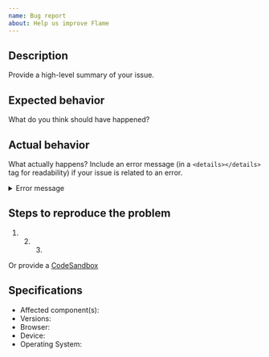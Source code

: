```yaml
---
name: Bug report
about: Help us improve Flame
---
```


## Description

Provide a high-level summary of your issue.

## Expected behavior

What do you think should have happened?

## Actual behavior

What actually happens? Include an error message (in a `<details></details>` tag for readability) if your issue is related to an error.

<details>
  <summary>Error message</summary>
  
  ```js
  console.log('error example');
  ```
</details>

## Steps to reproduce the problem

1. 2. 3.

Or provide a [CodeSandbox](https://codesandbox.io/s/lightspeed-flame-components-n0bn2)

## Specifications

- Affected component(s):
- Versions:
- Browser:
- Device:
- Operating System:
